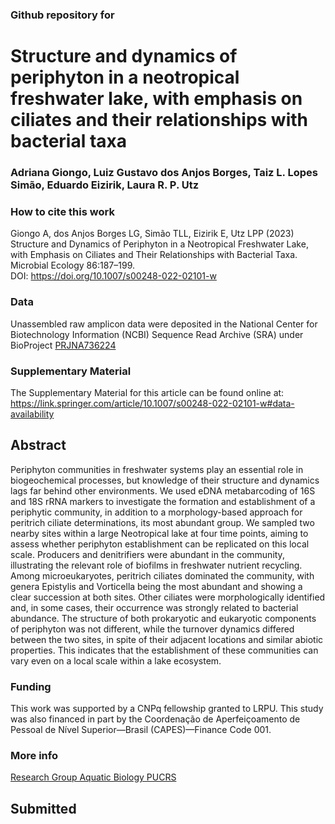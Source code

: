 ### Github repository for 
# Structure and dynamics of periphyton in a neotropical freshwater lake, with emphasis on ciliates and their relationships with bacterial taxa
### Adriana Giongo, Luiz Gustavo dos Anjos Borges, Taiz L. Lopes Simão, Eduardo Eizirik, Laura R. P. Utz

### How to cite this work
Giongo A, dos Anjos Borges LG, Simão TLL, Eizirik E, Utz LPP (2023) Structure and Dynamics of Periphyton in a Neotropical Freshwater Lake, with Emphasis on Ciliates and Their Relationships with Bacterial Taxa. Microbial Ecology 86:187–199. \
DOI: https://doi.org/10.1007/s00248-022-02101-w

### Data
Unassembled raw amplicon data were deposited in the National Center for Biotechnology Information (NCBI) Sequence Read Archive (SRA) under BioProject 
[PRJNA736224](https://www.ncbi.nlm.nih.gov/bioproject/PRJNA736224/)

### Supplementary Material
The Supplementary Material for this article can be found online at: \
https://link.springer.com/article/10.1007/s00248-022-02101-w#data-availability

## Abstract
Periphyton communities in freshwater systems play an essential role in biogeochemical processes, but knowledge of their structure and dynamics lags far behind other environments. We used eDNA metabarcoding of 16S and 18S rRNA markers to investigate the formation and establishment of a periphytic community, in addition to a morphology-based approach for peritrich ciliate determinations, its most abundant group. We sampled two nearby sites within a large Neotropical lake at four time points, aiming to assess whether periphyton establishment can be replicated on this local scale. Producers and denitrifiers were abundant in the community, illustrating the relevant role of biofilms in freshwater nutrient recycling. Among microeukaryotes, peritrich ciliates dominated the community, with genera Epistylis and Vorticella being the most abundant and showing a clear succession at both sites. Other ciliates were morphologically identified and, in some cases, their occurrence was strongly related to bacterial abundance. The structure of both prokaryotic and eukaryotic components of periphyton was not different, while the turnover dynamics differed between the two sites, in spite of their adjacent locations and similar abiotic properties. This indicates that the establishment of these communities can vary even on a local scale within a lake ecosystem.

### Funding
This work was supported by a CNPq fellowship granted to LRPU. This study was also financed in part by the Coordenação de Aperfeiçoamento de Pessoal de Nível Superior—Brasil (CAPES)—Finance Code 001.

### More info
[Research Group Aquatic Biology PUCRS](http://dgp.cnpq.br/dgp/espelhogrupo/6472909354294187)

## Submitted 




